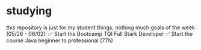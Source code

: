 # studying
this repository is just for my student things, nothing much
goals of the week (05/26 - 06/02): 
  ✅ Start the Bootcamp TQI Full Stark Developer
  ✅ Start the course Java beginner to professional (77h)
